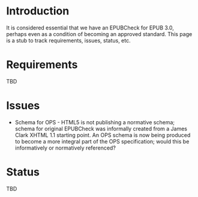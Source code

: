 # Introduction #

It is considered essential that we have an EPUBCheck for EPUB 3.0, perhaps even as a condition of becoming an approved standard. This page is a stub to track requirements, issues, status, etc.

# Requirements #

TBD

# Issues #

  * Schema for OPS - HTML5 is not publishing a normative schema; schema for original EPUBCheck was informally created from a James Clark XHTML 1.1 starting point. An OPS schema is now being produced to become a more integral part of the OPS specification; would this be informatively or normatively referenced?



# Status #

TBD